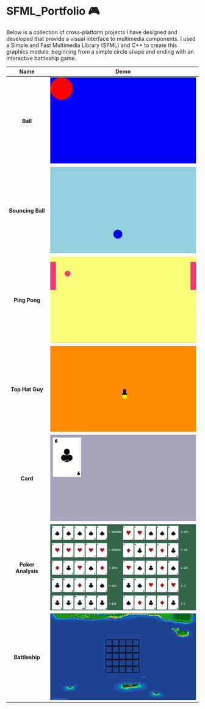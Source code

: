 # SFML_Portfolio 🎮
<p> Below is a collection of cross-platform projects I have designed and developed that provide a visual interface to multimedia components. I used a Simple and Fast Multimedia Library (SFML) and C++ to create this graphics module, beginning from a simple circle shape and ending with an interactive battleship game.</p>

| Name | Demo 
| ---- | ----
| <p align="center">**Ball**<p> | <img width="500" src="https://github.com/rainawan/SFML_Portfolio/blob/507a0fd7b4160f37ed9b58a72257a5fe8772e648/images/ball.png" />
| <p align="center">**Bouncing Ball**<p> | <img width="500" src="https://github.com/rainawan/SFML_Portfolio/blob/59802ef940191cda230f1d96e37c92d2dcd05ab5/images/bouncing.gif" />
| <p align="center">**Ping Pong**<p> | <img width="500" src="https://github.com/rainawan/SFML_Portfolio/blob/507a0fd7b4160f37ed9b58a72257a5fe8772e648/images/pong.gif" />
| <p align="center">**Top Hat Guy**<p> | <img width="500" src="https://github.com/rainawan/SFML_Portfolio/blob/507a0fd7b4160f37ed9b58a72257a5fe8772e648/images/tophat.png" />
| <p align="center">**Card**<p> | <img width="500" src="https://github.com/rainawan/SFML_Portfolio/blob/507a0fd7b4160f37ed9b58a72257a5fe8772e648/images/card.png" />
| <p align="center">**Poker Analysis**<p> | <img width="500" src="https://github.com/rainawan/SFML_Portfolio/blob/d1d0e5ccdbb695d56fa01111bddac0df8667eca9/images/poker.png" />
| <p align="center">**Battleship**<p> | <img width="500" src="https://github.com/rainawan/SFML_Portfolio/blob/507a0fd7b4160f37ed9b58a72257a5fe8772e648/images/battleship.gif" />
